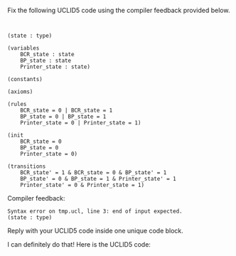
Fix the following UCLID5 code using the compiler feedback provided below.

```


(state : type)

(variables
    BCR_state : state
    BP_state : state
    Printer_state : state)

(constants)

(axioms)

(rules
    BCR_state = 0 | BCR_state = 1
    BP_state = 0 | BP_state = 1
    Printer_state = 0 | Printer_state = 1)

(init
    BCR_state = 0
    BP_state = 0
    Printer_state = 0)

(transitions
    BCR_state' = 1 & BCR_state = 0 & BP_state' = 1
    BP_state' = 0 & BP_state = 1 & Printer_state' = 1
    Printer_state' = 0 & Printer_state = 1)
```

Compiler feedback:

```
Syntax error on tmp.ucl, line 3: end of input expected.
(state : type)

```
Reply with your UCLID5 code inside one unique code block.

I can definitely do that! Here is the UCLID5 code:
```
